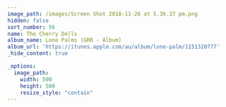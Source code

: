 ```yaml
---
image_path: /images/Screen Shot 2018-11-26 at 5.36.37 pm.png
hidden: false
sort_number: 56
name: The Cherry Dolls
album_name: Lone Palms (GRR - Album)
album_url: 'https://itunes.apple.com/au/album/lone-palm/1151320777'
_hide_content: true

_options:
  image_path:
    width: 500
    height: 500
    resize_style: "contain"
---
```


